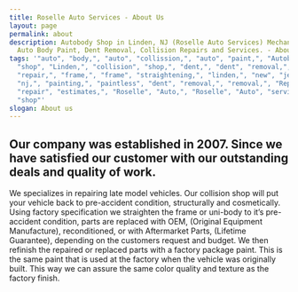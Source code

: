```yaml
---
title: Roselle Auto Services - About Us
layout: page
permalink: about
description: Autobody Shop in Linden, NJ (Roselle Auto Services) Mechanical,
  Auto Body Paint, Dent Removal, Collision Repairs and Services. - About us
tags: '"auto", "body,", "auto", "collission,", "auto", "paint,", "Autobody",
  "shop", "Linden,", "collision", "shop,", "dent,", "dent", "removal,", "dent",
  "repair,", "frame,", "frame", "straightening,", "linden,", "new", "jersey,",
  "nj,", "painting,", "paintless", "dent", "removal,", "removal,", "Repair,",
  "repair", "estimates,", "Roselle", "Auto,", "Roselle", "Auto", "services,",
  "shop"'
slogan: About us
---
```


## Our company was established in 2007. Since we have satisfied our customer with our outstanding deals and quality of work.


We specializes in repairing late model vehicles. Our collision shop will put your vehicle back to pre-accident condition, structurally and cosmetically. Using factory specification we straighten the frame or uni-body to it’s pre-accident condition, parts are replaced with OEM, (Original Equipment Manufacture), reconditioned, or with Aftermarket Parts, (Lifetime Guarantee), depending on the customers request and budget. We then refinish the repaired or replaced parts with a factory package paint. This is the same paint that is used at the factory when the vehicle was originally built. This way we can assure the same color quality and texture as the factory finish.
